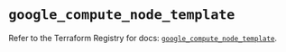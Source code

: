 # `google_compute_node_template`

Refer to the Terraform Registry for docs: [`google_compute_node_template`](https://registry.terraform.io/providers/hashicorp/google/5.13.0/docs/resources/compute_node_template).
